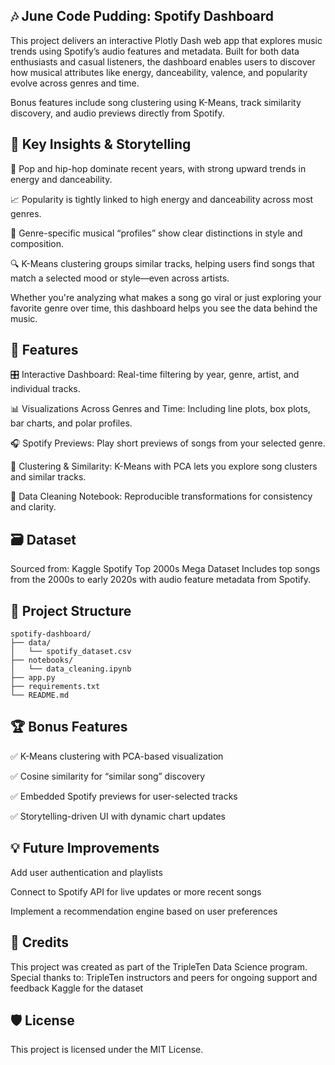 ## 🎶 June Code Pudding: Spotify Dashboard
This project delivers an interactive Plotly Dash web app that explores music trends using Spotify’s audio features and metadata. Built for both data enthusiasts and casual listeners, the dashboard enables users to discover how musical attributes like energy, danceability, valence, and popularity evolve across genres and time.

Bonus features include song clustering using K-Means, track similarity discovery, and audio previews directly from Spotify.

## 🧠 Key Insights & Storytelling
🎤 Pop and hip-hop dominate recent years, with strong upward trends in energy and danceability.

📈 Popularity is tightly linked to high energy and danceability across most genres.

🧭 Genre-specific musical “profiles” show clear distinctions in style and composition.

🔍 K-Means clustering groups similar tracks, helping users find songs that match a selected mood or style—even across artists.

Whether you're analyzing what makes a song go viral or just exploring your favorite genre over time, this dashboard helps you see the data behind the music.

## 🚀 Features
🎛️ Interactive Dashboard: Real-time filtering by year, genre, artist, and individual tracks.

📊 Visualizations Across Genres and Time: Including line plots, box plots, bar charts, and polar profiles.

🎧 Spotify Previews: Play short previews of songs from your selected genre.

🤖 Clustering & Similarity: K-Means with PCA lets you explore song clusters and similar tracks.

🧹 Data Cleaning Notebook: Reproducible transformations for consistency and clarity.

## 🗃️ Dataset
Sourced from:
Kaggle Spotify Top 2000s Mega Dataset
Includes top songs from the 2000s to early 2020s with audio feature metadata from Spotify.

## 📁 Project Structure
```
spotify-dashboard/
├── data/
│   └── spotify_dataset.csv
├── notebooks/
│   └── data_cleaning.ipynb
├── app.py
├── requirements.txt
└── README.md
```

## 🏆 Bonus Features
✅ K-Means clustering with PCA-based visualization

✅ Cosine similarity for “similar song” discovery

✅ Embedded Spotify previews for user-selected tracks

✅ Storytelling-driven UI with dynamic chart updates

## 💡 Future Improvements
Add user authentication and playlists

Connect to Spotify API for live updates or more recent songs

Implement a recommendation engine based on user preferences

## 🤝 Credits
This project was created as part of the TripleTen Data Science program. Special thanks to:
TripleTen instructors and peers for ongoing support and feedback
Kaggle for the dataset

## 🛡️ License
This project is licensed under the MIT License.
